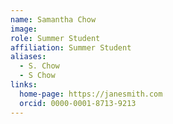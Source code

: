 ```yaml
---
name: Samantha Chow
image: 
role: Summer Student
affiliation: Summer Student
aliases:
  - S. Chow
  - S Chow
links:
  home-page: https://janesmith.com
  orcid: 0000-0001-8713-9213
---
```

